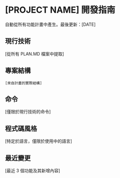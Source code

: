 # [PROJECT NAME] 開發指南

自動從所有功能計畫中產生。最後更新：[DATE]

## 現行技術
[從所有 PLAN.MD 檔案中提取]

## 專案結構
```
[來自計畫的實際結構]
```

## 命令
[僅限於現行技術的命令]

## 程式碼風格
[特定於語言，僅限於使用中的語言]

## 最近變更
[最近 3 個功能及其新增內容]

<!-- 手動新增內容開始 -->
<!-- 手動新增內容結束 -->